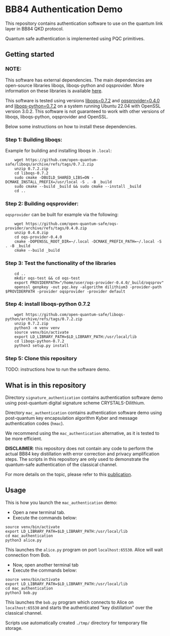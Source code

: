 # BB84 Authentication Demo

This repository contains authentication software to use on the quantum link layer in BB84 QKD protocol.

Quantum safe authentication is implemented using PQC primitives.

## Getting started

### NOTE: 

This software has external dependencies.
The main dependencies are open-source libraries liboqs, liboqs-python and oqsprovider. More information on these libraries is available [here](https://openquantumsafe.org/).

This software is tested using versions [liboqs=0.7.2](https://github.com/open-quantum-safe/liboqs/releases/tag/0.7.2)
and [oqsprovider=0.4.0](https://github.com/open-quantum-safe/oqs-provider/releases/tag/0.4.0) 
and [liboqs-python=0.7.2](https://github.com/open-quantum-safe/liboqs-python/releases/tag/0.7.2)
on a system running Ubuntu 22.04 with OpenSSL version 3.0.2.
This software is not guaranteed to work with other versions of liboqs, liboqs-python, oqsprovider and OpenSSL.

Below some instructions on how to install these dependencies.

### Step 1: Building liboqs:

Example for building and installing liboqs in `.local`:

```
    wget https://github.com/open-quantum-safe/liboqs/archive/refs/tags/0.7.2.zip
    unzip 0.7.2.zip
    cd liboqs-0.7.2
    sudo cmake -DBUILD_SHARED_LIBS=ON -DCMAKE_INSTALL_PREFIX=/usr/local -S . -B _build
    sudo cmake --build _build && sudo cmake --install _build
    cd ..
```

### Step 2: Building oqsprovider:

`oqsprovider` can be built for example via the following:

```
    wget https://github.com/open-quantum-safe/oqs-provider/archive/refs/tags/0.4.0.zip
    unzip 0.4.0.zip
    cd oqs-provider-0.4.0
    cmake -DOPENSSL_ROOT_DIR=~/.local -DCMAKE_PREFIX_PATH=~/.local -S . -B _build
    cmake --build _build
```

### Step 3: Test the functionality of the libraries

```
    cd ..
    mkdir oqs-test && cd oqs-test
    export PROVIDERPATH="/home/user/oqs-provider-0.4.0/_build/oqsprov"
    openssl genpkey -out pqc.key -algorithm dilithium3 -provider-path $PROVIDERPATH -provider oqsprovider -provider default
```

### Step 4: install liboqs-python 0.7.2

```
    wget https://github.com/open-quantum-safe/liboqs-python/archive/refs/tags/0.7.2.zip
    unzip 0.7.2.zip
    python3 -m venv venv
    source venv/bin/activate
    export LD_LIBRARY_PATH=$LD_LIBRARY_PATH:/usr/local/lib
    cd liboqs-python-0.7.2
    python3 setup.py install
```

### Step 5: Clone this repository

TODO: instructions how to run the software demo.

## What is in this repository

Directory `signature_authentication` contains authentication software demo using post-quantum digital signature scheme CRYSTALS-Dilithium.

Directory `mac_authentication` contains authentication software demo using post-quantum key encapsulation algorithm Kyber and message authentication codes (`hmac`).

We recommend using the `mac_authentication` alternative, as it is tested to be more efficient.

**DISCLAIMER**: this repository does not contain any code to perform the actual BB84 key distillation with error correction and privacy amplification steps. The scripts in this repository are only used to demonstrate the quantum-safe authentication of the classical channel.

For more details on the topic, please refer to this [publication](https://cris.vtt.fi/en/publications/quantum-safe-authentication-of-quantum-key-distribution-protocol).

## Usage

This is how you launch the `mac_authentication` demo:

- Open a new terminal tab.
- Execute the commands below:

```
source venv/bin/activate
export LD_LIBRARY_PATH=$LD_LIBRARY_PATH:/usr/local/lib
cd mac_authentication
python3 alice.py
```

This launches the `alice.py` program on port `localhost:65530`. Alice will wait connection from Bob.

- Now, open another terminal tab
- Execute the commands below:

```
source venv/bin/activate
export LD_LIBRARY_PATH=$LD_LIBRARY_PATH:/usr/local/lib
cd mac_authentication
python3 bob.py
```

This launches the `bob.py` program which connects to Alice on `localhost:65530` and starts the authenticated "key distillation" over the classical channel.

Scripts use automatically created `./tmp/` directory for temporary file storage.
